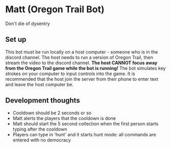 # Matt (Oregon Trail Bot)
Don't die of dysentry

## Set up
This bot must be run locally on a host computer - someone who is in the discord channel. The host needs to run a version of Oregon Trail, then stream the video to the discord channel.
**The host CANNOT focus away from the Oregon Trail game while the bot is running!**
The bot simulates key strokes on your computer to input controls into the game. It is recommended that the host join the server from their phone to enter text and leave the host computer be.

## Development thoughts
- Cooldown should be 2 seconds or so
- Matt alerts the players that the cooldown is done
- Matt should start the 5 second collection when the first person starts typing after the cooldown
- Players can type in 'hunt' and it starts hunt mode: all commands are entered with no democracy
